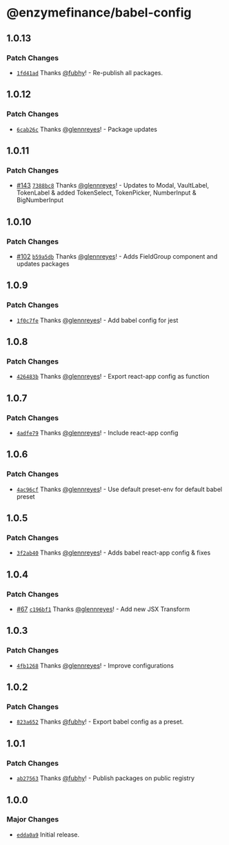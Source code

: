 # @enzymefinance/babel-config

## 1.0.13

### Patch Changes

- [`1fd41ad`](https://github.com/avantgardefinance/enzyme-frontend/commit/1fd41ad7146c0e4773419b20af8d8cde1dc05535) Thanks [@fubhy](https://github.com/fubhy)! - Re-publish all packages.

## 1.0.12

### Patch Changes

- [`6cab26c`](https://github.com/avantgardefinance/enzyme-frontend/commit/6cab26cb26596b0d75a324a31fc593f1547dcabb) Thanks [@glennreyes](https://github.com/glennreyes)! - Package updates

## 1.0.11

### Patch Changes

- [#143](https://github.com/avantgardefinance/enzyme-frontend/pull/143) [`7388bc8`](https://github.com/avantgardefinance/enzyme-frontend/commit/7388bc8a9d7026ca77d2101b955193f0159819b1) Thanks [@glennreyes](https://github.com/glennreyes)! - Updates to Modal, VaultLabel, TokenLabel & added TokenSelect, TokenPicker, NumberInput & BigNumberInput

## 1.0.10

### Patch Changes

- [#102](https://github.com/avantgardefinance/enzyme-frontend/pull/102) [`b59a5db`](https://github.com/avantgardefinance/enzyme-frontend/commit/b59a5db11b1611226c258ba7aae93f33d00f609c) Thanks [@glennreyes](https://github.com/glennreyes)! - Adds FieldGroup component and updates packages

## 1.0.9

### Patch Changes

- [`1f0c7fe`](https://github.com/avantgardefinance/enzyme-frontend/commit/1f0c7fed62168f0f71f6c164224b79a575ac8bf4) Thanks [@glennreyes](https://github.com/glennreyes)! - Add babel config for jest

## 1.0.8

### Patch Changes

- [`426483b`](https://github.com/avantgardefinance/enzyme-frontend/commit/426483bee9db7929926468a865bda3b73e83c7e7) Thanks [@glennreyes](https://github.com/glennreyes)! - Export react-app config as function

## 1.0.7

### Patch Changes

- [`4adfe79`](https://github.com/avantgardefinance/enzyme-frontend/commit/4adfe79bb3b4440cc268c943f785cd4596869652) Thanks [@glennreyes](https://github.com/glennreyes)! - Include react-app config

## 1.0.6

### Patch Changes

- [`4ac96cf`](https://github.com/avantgardefinance/enzyme-frontend/commit/4ac96cf6704a6c305e99dd85839c2a2ce0891678) Thanks [@glennreyes](https://github.com/glennreyes)! - Use default preset-env for default babel preset

## 1.0.5

### Patch Changes

- [`3f2ab40`](https://github.com/avantgardefinance/enzyme-frontend/commit/3f2ab404fd66a921ad6d311c73f7f8495b784043) Thanks [@glennreyes](https://github.com/glennreyes)! - Adds babel react-app config & fixes

## 1.0.4

### Patch Changes

- [#67](https://github.com/avantgardefinance/enzyme-frontend/pull/67) [`c196bf1`](https://github.com/avantgardefinance/enzyme-frontend/commit/c196bf19f82dbb56d51eaf2836b1eca02e3584f4) Thanks [@glennreyes](https://github.com/glennreyes)! - Add new JSX Transform

## 1.0.3

### Patch Changes

- [`4fb1268`](https://github.com/avantgardefinance/enzyme-frontend/commit/4fb126810075146750cf27b98f6e6212176215ca) Thanks [@glennreyes](https://github.com/glennreyes)! - Improve configurations

## 1.0.2

### Patch Changes

- [`823a652`](https://github.com/avantgardefinance/enzyme-frontend/commit/823a6527a14c8e75bc78f647657adeaa9a2ef798) Thanks [@fubhy](https://github.com/fubhy)! - Export babel config as a preset.

## 1.0.1

### Patch Changes

- [`ab27563`](https://github.com/avantgardefinance/enzyme-frontend/commit/ab2756320ed467ecc394085130a8244ae718ed13) Thanks [@fubhy](https://github.com/fubhy)! - Publish packages on public registry

## 1.0.0

### Major Changes

- [`edda0a9`](https://github.com/avantgardefinance/enzyme-frontend/commit/edda0a953e5e9f6f340f90906d198625ebe52551) Initial release.
